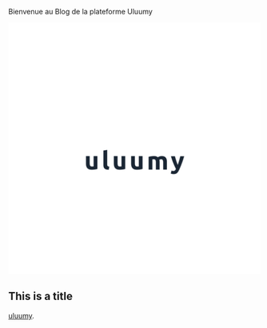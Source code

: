 Bienvenue au Blog de la plateforme Uluumy

![](images/UluumyLogo.png)

## This is a title

[uluumy](https://www.uluumy.com).  
